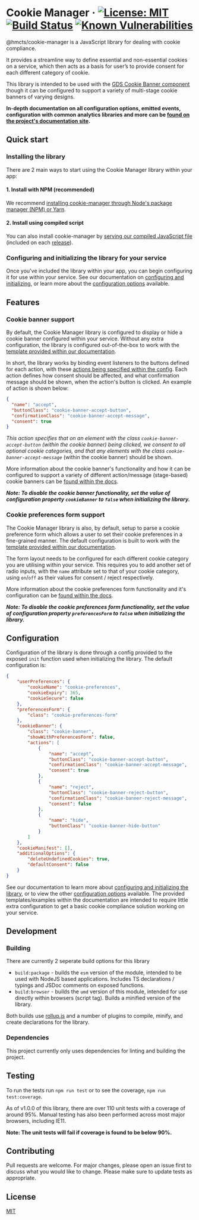 Cookie Manager ·
[![License: MIT](https://img.shields.io/badge/License-MIT-green.svg)](https://opensource.org/licenses/MIT)
[![Build Status](https://github.com/hmcts/cookie-manager/actions/workflows/test.yml/badge.svg)](https://www.github.com/hmcts/cookie-manager)
[![Known Vulnerabilities](https://snyk.io/test/github/hmcts/cookie-manager/badge.svg)](https://snyk.io/test/github/hmcts/cookie-manager)
======

@hmcts/cookie-manager is a JavaScript library for dealing with cookie compliance.

It provides a streamline way to define essential and non-essential cookies on a service,
which then acts as a basis for user’s to provide consent for each different category of cookie.

This library is intended to be used with the [GDS Cookie Banner component](https://design-system.service.gov.uk/components/cookie-banner/)
though it can be configured to support a variety of multi-stage cookie banners of varying designs.

**In-depth documentation on all configuration options, emitted events, configuration with common analytics
libraries and more can be [found on the project's documentation site](https://hmcts.github.io/cookie-manager/).**

## Quick start

### Installing the library
There are 2 main ways to start using the Cookie Manager library within your app:

#### 1. Install with NPM (recommended)

   We recommend [installing cookie-manager through Node's package
manager (NPM) or Yarn](https://hmcts.github.io/cookie-manager/getting-started/install-using-nodejs/).

#### 2. Install using compiled script

   You can also install cookie-manager by [serving our compiled JavaScript
file](https://hmcts.github.io/cookie-manager/getting-started/install-using-script-tag/)
(included on each [release](https://github.com/hmcts/cookie-manager/releases/latest)).

### Configuring and initializing the library for your service
Once you've included the library within your app, you can begin
configuring it for use within your service. See our documentation
on [configuring and initializing](https://hmcts.github.io/cookie-manager/getting-started/configuring-the-library/index.html#configuring-and-initializing-the-library/),
or learn more about the [configuration options](https://hmcts.github.io/cookie-manager/configuration-options/) available.

## Features

### Cookie banner support
By default, the Cookie Manager library is configured to display or hide a cookie banner configured
within your service. Without any extra configuration, the library is configured out-of-the-box to work
with the [template provided within our documentation](https://hmcts.github.io/cookie-manager/cookie-banner/#html-nunjucks-template).

In short, the library works by binding event listeners to the buttons defined for each action, with these
[actions being specified within the config](https://hmcts.github.io/cookie-manager/configuration-options/cookie-banner/#action).
Each action defines how consent should be affected, and what confirmation message should be shown, when the action's button is clicked. An example of 
action is shown below:

```json
{
  "name": "accept",
  "buttonClass": "cookie-banner-accept-button",
  "confirmationClass": "cookie-banner-accept-message",
  "consent": true
}
```
*This action specifies that on an element with the class `cookie-banner-accept-button` (within the cookie banner) being clicked, we
consent to all optional cookie categories, and that any elements with the class `cookie-banner-accept-message`*  (within the cookie banner)
should be shown.

More information about the cookie banner's functionality and how it can be configured
to support a variety of different action/message (stage-based) cookie banners can be [found
within the docs](https://hmcts.github.io/cookie-manager/configuration-options/cookie-banner/).

***Note: To disable the cookie banner functionality, set the value of configuration property `cookieBanner` to `false` when
initializing the library.***


### Cookie preferences form support
The Cookie Manager library is also, by default, setup to parse a cookie preference form which allows a user
to set their cookie preferences in a fine-grained manner. The default configuration
is built to work with the [template provided within our documentation](https://hmcts.github.io/cookie-manager/cookie-preferences-form/#html-nunjucks-template).

The form layout needs to be configured for each different cookie category you are utilising within your service.
This requires you to add another set of radio inputs, with the `name` attribute set to that of your cookie category,
using `on`/`off` as their values for consent / reject respectively.

More information about the cookie preferences form functionality and it's configuration can be [found
within the docs](https://hmcts.github.io/cookie-manager/configuration-options/cookie-preferences-form/).

***Note: To disable the cookie preferences form functionality, set the value of configuration property `preferencesForm` to `false` when
initializing the library.***

## Configuration
Configuration of the library is done through a config provided to the exposed `init` function
used when initializing the library. The default configuration is:
```json
{
    "userPreferences": {
        "cookieName": "cookie-preferences",
        "cookieExpiry": 365,
        "cookieSecure": false
    },
    "preferencesForm": {
        "class": "cookie-preferences-form"
    },
    "cookieBanner": {
        "class": "cookie-banner",
        "showWithPreferencesForm": false,
        "actions": [
            {
                "name": "accept",
                "buttonClass": "cookie-banner-accept-button",
                "confirmationClass": "cookie-banner-accept-message",
                "consent": true
            },
            {
                "name": "reject",
                "buttonClass": "cookie-banner-reject-button",
                "confirmationClass": "cookie-banner-reject-message",
                "consent": false
            },
            {
                "name": "hide",
                "buttonClass": "cookie-banner-hide-button"
            }
        ]
    },
    "cookieManifest": [],
    "additionalOptions": {
        "deleteUndefinedCookies": true,
        "defaultConsent": false
    }
}
```

See our documentation to learn more about [configuring and initializing the library](https://hmcts.github.io/cookie-manager/getting-started/configuring-the-library/index.html#configuring-and-initializing-the-library/),
or to view the other [configuration options](https://hmcts.github.io/cookie-manager/configuration-options/) available. 
The provided templates/examples within the documentation are intended to require little extra
configuration to get a basic cookie compliance solution working on your service.


## Development
### Building

There are currently 2 seperate build options for this library
- `build:package` - builds the `esm` version of the module, intended to be used with NodeJS based applications.
Includes TS declarations / typings and JSDoc comments on exposed functions.
- `build:browser` - builds the `umd` version of this module, intended for use directly within browsers (script tag).
Builds a minified version of the library.

Both builds use [rollup.js](https://github.com/rollup/rollup) and a number of plugins
to compile, minify, and create declarations for the library.

### Dependencies
This project currently only uses dependencies for linting and building the project.

## Testing
To run the tests run `npm run test` or to see the coverage, `npm run test:coverage`.

As of v1.0.0 of this library, there are over 110 unit tests with a coverage of around 95%.
Manual testing has also been performed across most major browsers, including IE11.

**Note: The unit tests will fail if coverage is found to be below 90%.**

## Contributing
Pull requests are welcome. For major changes, please open an issue first to discuss what you would like to change.
Please make sure to update tests as appropriate.

## License
[MIT](https://choosealicense.com/licenses/mit/)
